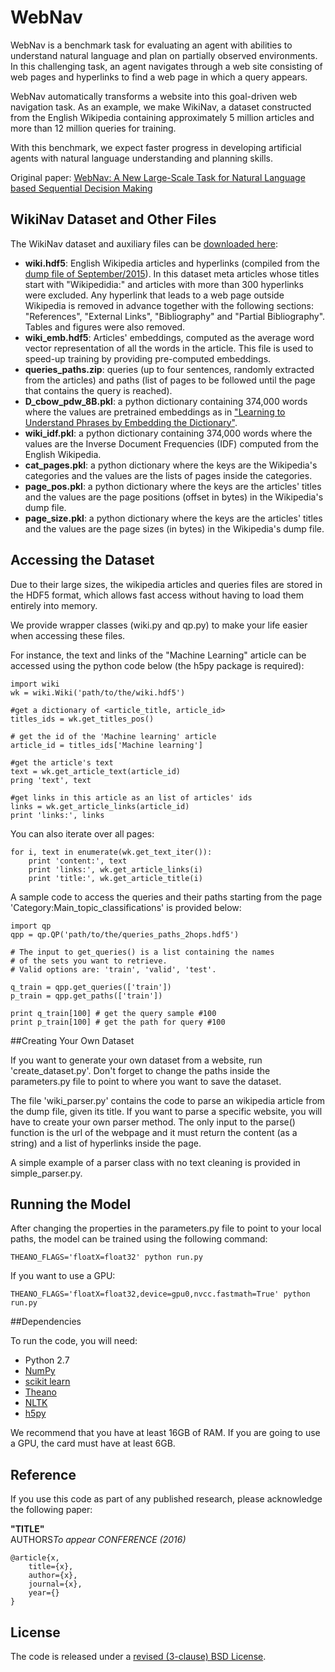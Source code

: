 # WebNav

WebNav is a benchmark task for evaluating an agent with abilities to understand natural language and plan on partially observed environments. In this challenging task, an agent navigates through a web site consisting of web pages and hyperlinks to find a web page in which a query appears.

WebNav automatically transforms a website into this goal-driven web navigation task. As an example, we make WikiNav, a dataset constructed from the English Wikipedia containing approximately 5 million articles and more than 12 million queries for training. 

With this benchmark, we expect faster progress in developing artificial agents with natural language understanding and planning skills.

Original paper: [WebNav: A New Large-Scale Task for Natural Language based Sequential Decision Making](http://arxiv.org/abs/)


## WikiNav Dataset and Other Files

The WikiNav dataset and auxiliary files can be [downloaded here](https://drive.google.com/folderview?id=0B5LbsF7OcHjqUFhWQ242bzdlTWc&usp=sharing):

* **wiki.hdf5**: English Wikipedia articles and hyperlinks (compiled from the [dump file of September/2015](https://dumps.wikimedia.org/enwiki/20150901/enwiki-20150901-pages-articles.xml.bz2)). In this dataset meta articles whose titles start with "Wikipedidia:" and articles with more than 300 hyperlinks were excluded. Any hyperlink that leads to a web page outside Wikipedia is removed in advance together with the following sections: "References", "External Links", "Bibliography" and "Partial Bibliography". Tables and figures were also removed.
* **wiki_emb.hdf5**: Articles' embeddings, computed as the average word vector representation of all the words in the article. This file is used to speed-up training by providing pre-computed embeddings.
* **queries_paths.zip**: queries (up to four sentences, randomly extracted from the articles) and paths (list of pages to be followed until the page that contains the query is reached).
* **D_cbow_pdw_8B.pkl**: a python dictionary containing 374,000 words where the values are pretrained embeddings as in ["Learning to Understand Phrases by Embedding the Dictionary"](http://arxiv.org/pdf/1504.00548v3.pdf).
* **wiki_idf.pkl**: a python dictionary containing 374,000 words where the values are the Inverse Document Frequencies (IDF) computed from the English Wikipedia.
* **cat_pages.pkl**: a python dictionary where the keys are the Wikipedia's categories and the values are the lists of pages inside the categories.
* **page_pos.pkl**: a python dictionary where the keys are the articles' titles and the values are the page positions (offset in bytes) in the Wikipedia's dump file.
* **page_size.pkl**: a python dictionary where the keys are the articles' titles and the values are the page sizes (in bytes) in the Wikipedia's dump file.


## Accessing the Dataset

Due to their large sizes, the wikipedia articles and queries files are stored in the HDF5 format,
which allows fast access without having to load them entirely into memory.

We provide wrapper classes (wiki.py and qp.py) to make your life easier when accessing these files.

For instance, the text and links of the "Machine Learning" article can be accessed using the python code below (the h5py package is required):

```
import wiki
wk = wiki.Wiki('path/to/the/wiki.hdf5')

#get a dictionary of <article_title, article_id>
titles_ids = wk.get_titles_pos() 

# get the id of the 'Machine learning' article
article_id = titles_ids['Machine learning']

#get the article's text
text = wk.get_article_text(article_id)
pring 'text', text

#get links in this article as an list of articles' ids
links = wk.get_article_links(article_id)
print 'links:', links
```

You can also iterate over all pages:

```
for i, text in enumerate(wk.get_text_iter()):
    print 'content:', text
    print 'links:', wk.get_article_links(i)
    print 'title:', wk.get_article_title(i)
```


A sample code to access the queries and their paths starting from the page 'Category:Main_topic_classifications' is provided below:

```
import qp
qpp = qp.QP('path/to/the/queries_paths_2hops.hdf5')

# The input to get_queries() is a list containing the names
# of the sets you want to retrieve.
# Valid options are: 'train', 'valid', 'test'.

q_train = qpp.get_queries(['train'])  
p_train = qpp.get_paths(['train'])

print q_train[100] # get the query sample #100
print p_train[100] # get the path for query #100
```


##Creating Your Own Dataset

If you want to generate your own dataset from a website, run 'create_dataset.py'. Don't forget to change the paths inside the parameters.py file to point to where you want to save the dataset.

The file 'wiki_parser.py' contains the code to parse an wikipedia article from the dump file, given its title. If you want to parse a specific website, you will have to create your own parser method. The only input to the parse() function is the url of the webpage and it must return the content (as a string) and a list of hyperlinks inside the page.

A simple example of a parser class with no text cleaning is provided in simple_parser.py.



## Running the Model

After changing the properties in the parameters.py file to point to your local paths, the model can be trained using the following command:

```
THEANO_FLAGS='floatX=float32' python run.py
```

If you want to use a GPU:

```
THEANO_FLAGS='floatX=float32,device=gpu0,nvcc.fastmath=True' python run.py
```



##Dependencies

To run the code, you will need:
* Python 2.7
* [NumPy](http://www.numpy.org/)
* [scikit learn](http://scikit-learn.org/stable/index.html)
* [Theano](http://deeplearning.net/software/theano/)
* [NLTK](http://www.nltk.org/)
* [h5py](http://www.h5py.org/)

We recommend that you have at least 16GB of RAM. If you are going to use a GPU, the card must have at least 6GB.



## Reference

If you use this code as part of any published research, please acknowledge the
following paper:

**"TITLE"**  
AUTHORS*To appear CONFERENCE (2016)*

    @article{x,
        title={x},
        author={x},
        journal={x},
        year={}
    } 

## License

The code is released under a [revised (3-clause) BSD License](http://directory.fsf.org/wiki/License:BSD_3Clause).

